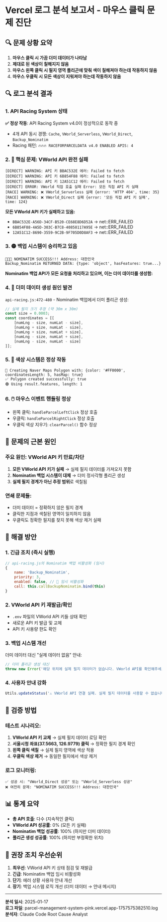 # Vercel 로그 분석 보고서 - 마우스 클릭 문제 진단

## 🔍 문제 상황 요약
1. **마우스 클릭 시 가끔 더미 데이터가 나타남**
2. **제대로 된 색상이 칠해지지 않음**  
3. **마우스 왼쪽 클릭 시 필지 영역 폴리곤에 맞춰 색이 칠해져야 하는데 작동하지 않음**
4. **마우스 우클릭 시 모든 색상이 지워져야 하는데 작동하지 않음**

## 🔍 로그 분석 결과

### 1. API Racing System 상태
**✅ 정상 작동**: API Racing System v4.0이 정상적으로 동작 중
- 4개 API 동시 경쟁: `Cache`, `VWorld_Serverless`, `VWorld_Direct`, `Backup_Nominatim`
- Racing 패턴: `🔥🔥🔥 RACEFORPARCELDATA v4.0 ENABLED APIS: 4`

### 2. 🚨 핵심 문제: VWorld API 완전 실패
```
[DIRECT] WARNING: API 키 BBAC532E 에러: Failed to fetch 
[DIRECT] WARNING: API 키 6B854F88 에러: Failed to fetch 
[DIRECT] WARNING: API 키 12A51C12 에러: Failed to fetch 
[DIRECT] ERROR: VWorld 직접 호출 실패 Error: 모든 직접 API 키 실패
[RACE] WARNING: ❌ VWorld_Serverless 실패 {error: 'HTTP 404', time: 35}
[RACE] WARNING: ❌ VWorld_Direct 실패 {error: '모든 직접 API 키 실패', time: 124}
```

**모든 VWorld API 키가 실패하고 있음:**
- `BBAC532E-A56D-34CF-B520-CE68E8D6D52A` → net::ERR_FAILED
- `6B854F88-4A5D-303C-B7C8-40858117A95E` → net::ERR_FAILED  
- `12A51C12-8690-3559-9C2B-9F705D0D8AF3` → net::ERR_FAILED

### 3. 🟡 백업 시스템이 승리하고 있음
```
🎉🎉🎉 NOMINATIM SUCCESS!!! Address: 대한민국
Backup_Nominatim RETURNED DATA: {type: 'object', hasFeatures: true...}
```

**Nominatim 백업 API가 모든 요청을 처리하고 있으며, 이는 더미 데이터를 생성함:**

### 4. 📍 더미 데이터 생성 원인 발견
`api-racing.js:472-480` - Nominatim 백업에서 더미 폴리곤 생성:
```javascript
// 실제 필지 크기 추정 (약 30m x 30m)  
const size = 0.0003;
const coordinates = [[
    [numLng - size, numLat - size],
    [numLng + size, numLat - size], 
    [numLng + size, numLat + size],
    [numLng - size, numLat + size],
    [numLng - size, numLat - size]
]];
```

### 5. 🎨 색상 시스템은 정상 작동
```
🎨 Creating Naver Maps Polygon with: {color: '#FF0000', coordinatesLength: 5, hasMap: true}
✅ Polygon created successfully: true
🟢 Using result.features, length: 1
```

### 6. 🖱️ 마우스 이벤트 핸들링 정상
- 왼쪽 클릭: `handleParcelLeftClick` 정상 호출
- 우클릭: `handleParcelRightClick` 정상 호출  
- 우클릭 색상 지우기: `clearParcel()` 함수 정상

## 🎯 문제의 근본 원인

### **주요 원인: VWorld API 키 만료/차단**
1. **모든 VWorld API 키가 실패** → 실제 필지 데이터를 가져오지 못함
2. **Nominatim 백업 시스템이 대체** → 더미 정사각형 폴리곤 생성
3. **실제 필지 경계가 아닌 추정 범위**로 색칠됨

### **연쇄 문제들:**
- 더미 데이터 = 정확하지 않은 필지 경계
- 클릭한 지점과 색칠된 영역이 일치하지 않음
- 우클릭도 정확한 필지를 찾지 못해 색상 제거 실패

## 🔧 해결 방안

### 1. **긴급 조치 (즉시 실행)**
```javascript
// api-racing.js의 Nominatim 백업 비활성화 (임시)
{
    name: 'Backup_Nominatim',
    priority: 3,
    enabled: false, // 🚨 임시 비활성화
    call: this.callBackupNominatim.bind(this)
}
```

### 2. **VWorld API 키 재발급/확인**
- `.env` 파일의 VWorld API 키들 상태 확인
- 새로운 API 키 발급 및 교체
- API 키 사용량 한도 확인

### 3. **백업 시스템 개선**
더미 데이터 대신 "실제 데이터 없음" 안내:
```javascript
// 더미 폴리곤 생성 대신
throw new Error('해당 위치에 실제 필지 데이터가 없습니다. VWorld API를 확인해주세요.');
```

### 4. **사용자 안내 강화**
```javascript
Utils.updateStatus('⚠️ VWorld API 연결 실패. 실제 필지 데이터를 사용할 수 없습니다.', 'error');
```

## 🧪 검증 방법

### 테스트 시나리오:
1. **VWorld API 키 교체** → 실제 필지 데이터 로딩 확인
2. **서울시청 좌표(37.5663, 126.9779) 클릭** → 정확한 필지 경계 확인  
3. **왼쪽 클릭 색칠** → 실제 필지 영역에 색상 적용
4. **우클릭 색상 제거** → 동일한 필지에서 색상 제거

### 로그 모니터링:
```
✅ 성공 시: "VWorld_Direct 성공" 또는 "VWorld_Serverless 성공" 
❌ 여전히 문제: "NOMINATIM SUCCESS!!! Address: 대한민국"
```

## 📊 통계 요약

- **총 API 호출**: 다수 (지속적인 클릭)
- **VWorld API 성공률**: 0% (모든 키 실패)  
- **Nominatim 백업 성공률**: 100% (하지만 더미 데이터)
- **폴리곤 생성 성공률**: 100% (하지만 부정확한 위치)

## 🚀 권장 조치 우선순위

1. **최우선**: VWorld API 키 상태 점검 및 재발급
2. **긴급**: Nominatim 백업 임시 비활성화  
3. **단기**: 에러 상황 사용자 안내 개선
4. **장기**: 백업 시스템 로직 개선 (더미 데이터 → 안내 메시지)

---
**분석 일시**: 2025-01-17  
**로그 파일**: parcel-management-system-pink.vercel.app-1757575382510.log  
**분석자**: Claude Code Root Cause Analyst